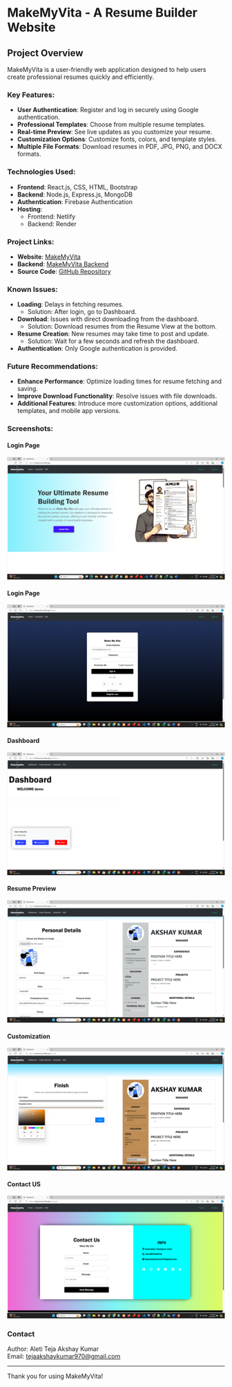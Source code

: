 # MakeMyVita - A Resume Builder Website

## Project Overview
MakeMyVita is a user-friendly web application designed to help users create professional resumes quickly and efficiently.

### Key Features:
- **User Authentication**: Register and log in securely using Google authentication.
- **Professional Templates**: Choose from multiple resume templates.
- **Real-time Preview**: See live updates as you customize your resume.
- **Customization Options**: Customize fonts, colors, and template styles.
- **Multiple File Formats**: Download resumes in PDF, JPG, PNG, and DOCX formats.

### Technologies Used:
- **Frontend**: React.js, CSS, HTML, Bootstrap
- **Backend**: Node.js, Express.js, MongoDB
- **Authentication**: Firebase Authentication
- **Hosting**: 
  - Frontend: Netlify
  - Backend: Render

### Project Links:
- **Website**: [MakeMyVita](https://makemyvita.netlify.app)
- **Backend**: [MakeMyVita Backend](https://makemyvita.onrender.com)
- **Source Code**: [GitHub Repository](https://github.com/Tejaakshaykumar/MakeMyVita-Resume-Builder-Website)

### Known Issues:
- **Loading**: Delays in fetching resumes.
  - Solution: After login, go to Dashboard.
- **Download**: Issues with direct downloading from the dashboard.
  - Solution: Download resumes from the Resume View at the bottom.
- **Resume Creation**: New resumes may take time to post and update.
  - Solution: Wait for a few seconds and refresh the dashboard.
- **Authentication**: Only Google authentication is provided.

### Future Recommendations:
- **Enhance Performance**: Optimize loading times for resume fetching and saving.
- **Improve Download Functionality**: Resolve issues with file downloads.
- **Additional Features**: Introduce more customization options, additional templates, and mobile app versions.

### Screenshots:
#### Login Page
![Home Page](images/Screenshot%20(646).png)

#### Login Page
![Login Page](images/Screenshot%20(653).png)

#### Dashboard
![Dashboard](images/Screenshot%20(652).png)

#### Resume Preview
![Resume Preview](images/Screenshot%20(649).png)

#### Customization
![Dashboard](images/Screenshot%20(651).png)

#### Contact US
![Resume Preview](images/Screenshot%20(654).png)

### Contact
Author: Aleti Teja Akshay Kumar  
Email: [tejaakshaykumar970@gmail.com](mailto:tejaakshaykumar970@gmail.com)

---

Thank you for using MakeMyVita!
